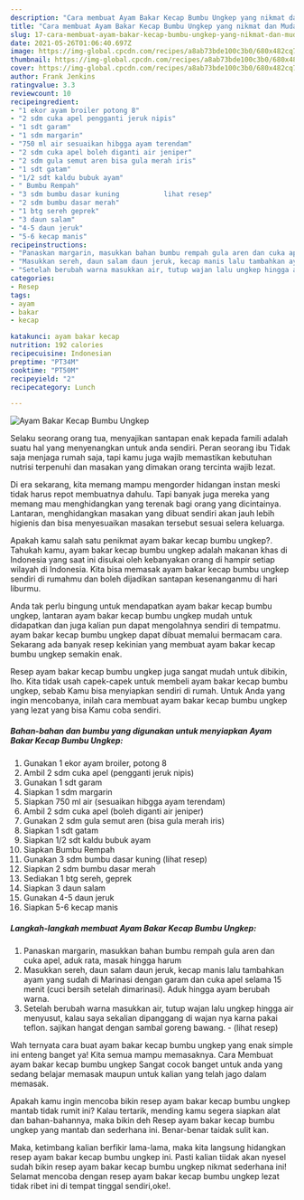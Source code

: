 ```yaml
---
description: "Cara membuat Ayam Bakar Kecap Bumbu Ungkep yang nikmat dan Mudah Dibuat"
title: "Cara membuat Ayam Bakar Kecap Bumbu Ungkep yang nikmat dan Mudah Dibuat"
slug: 17-cara-membuat-ayam-bakar-kecap-bumbu-ungkep-yang-nikmat-dan-mudah-dibuat
date: 2021-05-26T01:06:40.697Z
image: https://img-global.cpcdn.com/recipes/a8ab73bde100c3b0/680x482cq70/ayam-bakar-kecap-bumbu-ungkep-foto-resep-utama.jpg
thumbnail: https://img-global.cpcdn.com/recipes/a8ab73bde100c3b0/680x482cq70/ayam-bakar-kecap-bumbu-ungkep-foto-resep-utama.jpg
cover: https://img-global.cpcdn.com/recipes/a8ab73bde100c3b0/680x482cq70/ayam-bakar-kecap-bumbu-ungkep-foto-resep-utama.jpg
author: Frank Jenkins
ratingvalue: 3.3
reviewcount: 10
recipeingredient:
- "1 ekor ayam broiler potong 8"
- "2 sdm cuka apel pengganti jeruk nipis"
- "1 sdt garam"
- "1 sdm margarin"
- "750 ml air sesuaikan hibgga ayam terendam"
- "2 sdm cuka apel boleh diganti air jeniper"
- "2 sdm gula semut aren bisa gula merah iris"
- "1 sdt gatam"
- "1/2 sdt kaldu bubuk ayam"
- " Bumbu Rempah"
- "3 sdm bumbu dasar kuning           lihat resep"
- "2 sdm bumbu dasar merah"
- "1 btg sereh geprek"
- "3 daun salam"
- "4-5 daun jeruk"
- "5-6 kecap manis"
recipeinstructions:
- "Panaskan margarin, masukkan bahan bumbu rempah gula aren dan cuka apel, aduk rata, masak hingga harum"
- "Masukkan sereh, daun salam daun jeruk, kecap manis lalu tambahkan ayam yang sudah di Marinasi dengan garam dan cuka apel selama 15 menit (cuci bersih setelah dimarinasi). Aduk hingga ayam berubah warna."
- "Setelah berubah warna masukkan air, tutup wajan lalu ungkep hingga air menyusut, kalau saya sekalian dipanggang di wajan nya karna pakai teflon. sajikan hangat dengan sambal goreng bawang.           (lihat resep)"
categories:
- Resep
tags:
- ayam
- bakar
- kecap

katakunci: ayam bakar kecap 
nutrition: 192 calories
recipecuisine: Indonesian
preptime: "PT34M"
cooktime: "PT50M"
recipeyield: "2"
recipecategory: Lunch

---
```



![Ayam Bakar Kecap Bumbu Ungkep](https://img-global.cpcdn.com/recipes/a8ab73bde100c3b0/680x482cq70/ayam-bakar-kecap-bumbu-ungkep-foto-resep-utama.jpg)

Selaku seorang orang tua, menyajikan santapan enak kepada famili adalah suatu hal yang menyenangkan untuk anda sendiri. Peran seorang ibu Tidak saja menjaga rumah saja, tapi kamu juga wajib memastikan kebutuhan nutrisi terpenuhi dan masakan yang dimakan orang tercinta wajib lezat.

Di era  sekarang, kita memang mampu mengorder hidangan instan meski tidak harus repot membuatnya dahulu. Tapi banyak juga mereka yang memang mau menghidangkan yang terenak bagi orang yang dicintainya. Lantaran, menghidangkan masakan yang dibuat sendiri akan jauh lebih higienis dan bisa menyesuaikan masakan tersebut sesuai selera keluarga. 



Apakah kamu salah satu penikmat ayam bakar kecap bumbu ungkep?. Tahukah kamu, ayam bakar kecap bumbu ungkep adalah makanan khas di Indonesia yang saat ini disukai oleh kebanyakan orang di hampir setiap wilayah di Indonesia. Kita bisa memasak ayam bakar kecap bumbu ungkep sendiri di rumahmu dan boleh dijadikan santapan kesenanganmu di hari liburmu.

Anda tak perlu bingung untuk mendapatkan ayam bakar kecap bumbu ungkep, lantaran ayam bakar kecap bumbu ungkep mudah untuk didapatkan dan juga kalian pun dapat mengolahnya sendiri di tempatmu. ayam bakar kecap bumbu ungkep dapat dibuat memalui bermacam cara. Sekarang ada banyak resep kekinian yang membuat ayam bakar kecap bumbu ungkep semakin enak.

Resep ayam bakar kecap bumbu ungkep juga sangat mudah untuk dibikin, lho. Kita tidak usah capek-capek untuk membeli ayam bakar kecap bumbu ungkep, sebab Kamu bisa menyiapkan sendiri di rumah. Untuk Anda yang ingin mencobanya, inilah cara membuat ayam bakar kecap bumbu ungkep yang lezat yang bisa Kamu coba sendiri.

<!--inarticleads1-->

##### Bahan-bahan dan bumbu yang digunakan untuk menyiapkan Ayam Bakar Kecap Bumbu Ungkep:

1. Gunakan 1 ekor ayam broiler, potong 8
1. Ambil 2 sdm cuka apel (pengganti jeruk nipis)
1. Gunakan 1 sdt garam
1. Siapkan 1 sdm margarin
1. Siapkan 750 ml air (sesuaikan hibgga ayam terendam)
1. Ambil 2 sdm cuka apel (boleh diganti air jeniper)
1. Gunakan 2 sdm gula semut aren (bisa gula merah iris)
1. Siapkan 1 sdt gatam
1. Siapkan 1/2 sdt kaldu bubuk ayam
1. Siapkan  Bumbu Rempah
1. Gunakan 3 sdm bumbu dasar kuning           (lihat resep)
1. Siapkan 2 sdm bumbu dasar merah
1. Sediakan 1 btg sereh, geprek
1. Siapkan 3 daun salam
1. Gunakan 4-5 daun jeruk
1. Siapkan 5-6 kecap manis




<!--inarticleads2-->

##### Langkah-langkah membuat Ayam Bakar Kecap Bumbu Ungkep:

1. Panaskan margarin, masukkan bahan bumbu rempah gula aren dan cuka apel, aduk rata, masak hingga harum
1. Masukkan sereh, daun salam daun jeruk, kecap manis lalu tambahkan ayam yang sudah di Marinasi dengan garam dan cuka apel selama 15 menit (cuci bersih setelah dimarinasi). Aduk hingga ayam berubah warna.
1. Setelah berubah warna masukkan air, tutup wajan lalu ungkep hingga air menyusut, kalau saya sekalian dipanggang di wajan nya karna pakai teflon. sajikan hangat dengan sambal goreng bawang. -           (lihat resep)




Wah ternyata cara buat ayam bakar kecap bumbu ungkep yang enak simple ini enteng banget ya! Kita semua mampu memasaknya. Cara Membuat ayam bakar kecap bumbu ungkep Sangat cocok banget untuk anda yang sedang belajar memasak maupun untuk kalian yang telah jago dalam memasak.

Apakah kamu ingin mencoba bikin resep ayam bakar kecap bumbu ungkep mantab tidak rumit ini? Kalau tertarik, mending kamu segera siapkan alat dan bahan-bahannya, maka bikin deh Resep ayam bakar kecap bumbu ungkep yang mantab dan sederhana ini. Benar-benar taidak sulit kan. 

Maka, ketimbang kalian berfikir lama-lama, maka kita langsung hidangkan resep ayam bakar kecap bumbu ungkep ini. Pasti kalian tiidak akan nyesel sudah bikin resep ayam bakar kecap bumbu ungkep nikmat sederhana ini! Selamat mencoba dengan resep ayam bakar kecap bumbu ungkep lezat tidak ribet ini di tempat tinggal sendiri,oke!.

